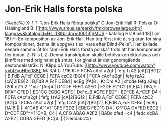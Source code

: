 # Jon-Erik Halls forsta polska

{%abc%}
X: 1
T: "Jon-Erik Halls första polska"
C:Jon-Erik Hall
R: Polska
O: Hälsingland
B: [[http://www.smus.se/earkiv/fmk/browselarge.php?lang=sw&katalogid=Hs+18&bildnr=00013|SMUS - katalog Hs18 bild 13]] (nr 16)
H: En komposition av Jon-Erik Hall. Han tog först inte åt sig äran för sina kompositioner, denna låt uppgavs t.ex. vara efter Blind-Pelle". Han kallade senare samma låt för "Jon-Erik Halls första polska" trots att han komponerat fler innan.
Z: Nils L
Z: Denna transkription skulle behöva korrekturläsas och jämföras med originalet på smus. I originalet är det genomgående sextondelsstråk.
N: Klipp på YouTube: [[http://www.youtube.com/watch?v=bIZyoH0e088]]
M: 3/4
L: 1/16
K: F
FCFA cAcf a2gf | fefg fzA2 [cA]2[BG]2 | B,FdB A,FcF CEGE | FEFA czC2 [BG]4 | 
FCFA cAcf a2gf | fefg fzA2 [cA]2[BG]2 | B,FdB A,FcF CEBd | ecBg [fA]8 ::
K: Dm
A2 | d^cde fefg a2eg | f2df e2^c2 "^piz."[Ae]4 | D^CDE FEFG A2EG | F2DF E2^C2 [A,E]4 | 
DFA,F DFAF GFED | EG^CG EGBG AGFE | Dd^c_B AGFE FEDF | ED^CE A,^CEF D4 :| 
FCFA cAcf a2gf | fefg fzA2 [cA]2[BG]2 | B,FdB A,FcF CEGE | FEFA czC2 [BG]4 | 
FCFA cAcf a2gf | fefg fzA2 [cA]2[BG]2 | B,FdB A,FcF CEBd | ecBg [fA]8 ||
|: A^GAB A"^\=?"GFE F2D2 | EDEG FED^C D4 | G^FGA G=FED E2C2 | D^CDF ED"^\=?"C=B, C4 | 
   A,CFG ABAG A2F2 | BABc dfed =c4 | fedc dcBA A2F2 | CGBA GFEG [FC]4 :| 
{%endabc%}
